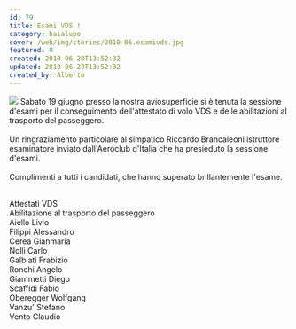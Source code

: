 ```yaml
---
id: 79
title: Esami VDS !
category: baialupo
cover: /web/img/stories/2010-06.esamivds.jpg
featured: 0
created: 2010-06-20T13:52:32
updated: 2010-06-20T13:52:32
created_by: Alberto
---
```


<a href="/web/img/stories/2010-06.esamivds.jpg" target="_blank"><img src="/web/img/stories/2010-06.esamivds.jpg" class="float-start mr-3 w-[300px]"/></a>
Sabato 19 giugno presso la nostra aviosuperficie si è tenuta la sessione d'esami per il conseguimento dell'attestato di volo VDS e delle abilitazioni al trasporto del passeggero.
<br/>
<br/>
Un ringraziamento particolare al simpatico Riccardo Brancaleoni istruttore esaminatore inviato dall'Aeroclub d'Italia che ha presieduto la sessione d'esami.
<br/>
<br/>
Complimenti a tutti i candidati, che hanno superato brillantemente l'esame.
<br/>
<br/>

<div class="grid grid-cols-2">
    <div class="text-orange-500 font-semibold">Attestati VDS</div>
    <div class="text-orange-500 font-semibold">Abilitazione al trasporto del passeggero</div>
    <div>Aiello Livio</div>
    <div>Filippi Alessandro</div>
    <div>Cerea Gianmaria</div>
    <div>Nolli Carlo</div>
    <div>Galbiati Frabizio</div>
    <div>Ronchi Angelo</div>
    <div>Giammetti Diego</div>
    <div>Scaffidi Fabio</div>
    <div>Oberegger Wolfgang</div>
    <div>Vanzu' Stefano</div>
    <div></div>
    <div>Vento Claudio</div>
</div>
